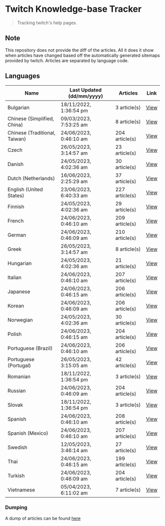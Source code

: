# Twitch Knowledge-base Tracker
> Tracking twitch's help pages. 

## Note
This repository does not provide the diff of the articles. All it does it show when articles have changed based
off the automatically generated sitemaps provided by twitch. Articles are separated by language code.

## Languages

| Name                          | Last Updated (dd/mm/yyyy) | Articles       | Link                   |
|-------------------------------|---------------------------|----------------|------------------------|
| Bulgarian                     | 18/11/2022, 1:36:54 pm    | 3 article(s)   | [View](docs/bg.md)     |
| Chinese (Simplified, China)   | 09/03/2023, 7:53:25 am    | 8 article(s)   | [View](docs/zh_CN.md)  |
| Chinese (Traditional, Taiwan) | 24/06/2023, 0:46:10 am    | 204 article(s) | [View](docs/zh_TW.md)  |
| Czech                         | 26/05/2023, 3:14:57 am    | 23 article(s)  | [View](docs/cs.md)     |
| Danish                        | 24/05/2023, 4:02:36 am    | 30 article(s)  | [View](docs/da.md)     |
| Dutch (Netherlands)           | 16/06/2023, 2:25:29 am    | 37 article(s)  | [View](docs/nl_NL.md)  |
| English (United States)       | 23/06/2023, 6:40:33 am    | 227 article(s) | [View](docs/en_US.md)  |
| Finnish                       | 24/05/2023, 4:02:36 am    | 29 article(s)  | [View](docs/fi.md)     |
| French                        | 24/06/2023, 0:46:10 am    | 209 article(s) | [View](docs/fr.md)     |
| German                        | 24/06/2023, 0:46:09 am    | 210 article(s) | [View](docs/de.md)     |
| Greek                         | 26/05/2023, 3:14:57 am    | 8 article(s)   | [View](docs/el.md)     |
| Hungarian                     | 24/05/2023, 4:02:36 am    | 21 article(s)  | [View](docs/hu.md)     |
| Italian                       | 24/06/2023, 0:46:10 am    | 207 article(s) | [View](docs/it.md)     |
| Japanese                      | 24/06/2023, 0:46:15 am    | 206 article(s) | [View](docs/ja.md)     |
| Korean                        | 24/06/2023, 0:46:09 am    | 206 article(s) | [View](docs/ko.md)     |
| Norwegian                     | 24/05/2023, 4:02:36 am    | 30 article(s)  | [View](docs/no.md)     |
| Polish                        | 24/06/2023, 0:46:15 am    | 204 article(s) | [View](docs/pl.md)     |
| Portuguese (Brazil)           | 24/06/2023, 0:46:10 am    | 206 article(s) | [View](docs/pt_BR.md)  |
| Portuguese (Portugal)         | 26/05/2023, 3:15:05 am    | 42 article(s)  | [View](docs/pt_PT.md)  |
| Romanian                      | 18/11/2022, 1:36:54 pm    | 3 article(s)   | [View](docs/ro.md)     |
| Russian                       | 24/06/2023, 0:46:09 am    | 204 article(s) | [View](docs/ru.md)     |
| Slovak                        | 18/11/2022, 1:36:54 pm    | 3 article(s)   | [View](docs/sk.md)     |
| Spanish                       | 24/06/2023, 0:46:10 am    | 208 article(s) | [View](docs/es.md)     |
| Spanish (Mexico)              | 24/06/2023, 0:46:10 am    | 207 article(s) | [View](docs/es_MX.md)  |
| Swedish                       | 12/05/2023, 3:46:14 am    | 27 article(s)  | [View](docs/sv.md)     |
| Thai                          | 24/06/2023, 0:46:15 am    | 199 article(s) | [View](docs/th.md)     |
| Turkish                       | 24/06/2023, 0:46:09 am    | 204 article(s) | [View](docs/tr.md)     |
| Vietnamese                    | 05/04/2023, 6:11:02 am    | 7 article(s)   | [View](docs/vi.md)     |

### Dumping
A dump of articles can be found [here](docs/RAW.md)